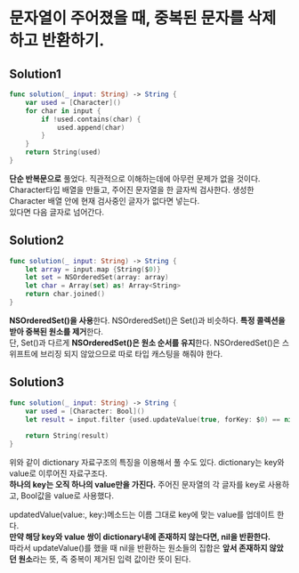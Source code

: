 # 문자열이 주어졌을 때, 중복된 문자를 삭제하고 반환하기.    
## Solution1     
```swift
func solution(_ input: String) -> String {
    var used = [Character]()
    for char in input {
        if !used.contains(char) {
            used.append(char)
        }
    }
    return String(used)
}
```    
**단순 반복문으로** 풀었다. 직관적으로 이해하는데에 아무런 문제가 없을 것이다.    
Character타입 배열을 만들고, 주어진 문자열을 한 글자씩 검사한다. 생성한 Character 배열 안에 현재 검사중인 글자가 없다면 넣는다.   
있다면 다음 글자로 넘어간다.     
## Solution2
```swift
func solution(_ input: String) -> String {
    let array = input.map {String($0)}
    let set = NSOrderedSet(array: array)
    let char = Array(set) as! Array<String>
    return char.joined()
}
```
**NSOrderedSet()을 사용**한다. NSOrderedSet()은 Set()과 비슷하다. **특정 콜렉션을 받아 중복된 원소를 제거**한다.     
단, Set()과 다르게 **NSOrderedSet()은 원소 순서를 유지**한다. NSOrderedSet()은 스위프트에 브리징 되지 않았으므로 따로 타입 캐스팅을 해줘야 한다.   
## Solution3   
```swift
func solution(_ input: String) -> String {
    var used = [Character: Bool]()
    let result = input.filter {used.updateValue(true, forKey: $0) == nil}
    
    return String(result)
}

```
위와 같이 dictionary 자료구조의 특징을 이용해서 풀 수도 있다. dictionary는 key와 value로 이루어진 자료구조다.   
**하나의 key는 오직 하나의 value만을 가진다.** 주어진 문자열의 각 글자를 key로 사용하고, Bool값을 value로 사용했다.       

updatedValue(value:, key:)메소드는 이름 그대로 key에 맞는 value를 업데이트 한다.           
**만약 해당 key와 value 쌍이 dictionary내에 존재하지 않는다면, nil을 반환한다.**           
따라서 updateValue()를 했을 때 nil을 반환하는 원소들의 집합은 **앞서 존재하지 않았던 원소**라는 뜻, 즉 중복이 제거된 입력 값이란 뜻이 된다.
